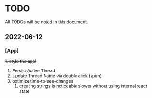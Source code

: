 # TODO
All TODOs will be noted in this document.

## 2022-06-12

### [App]
~~1. style the app!~~
1. Persist Active Thread
2. Update Thread Name via double click (span)
4. optimize time-to-see-changes
   1. creating strings is noticeable slower without using internal react state